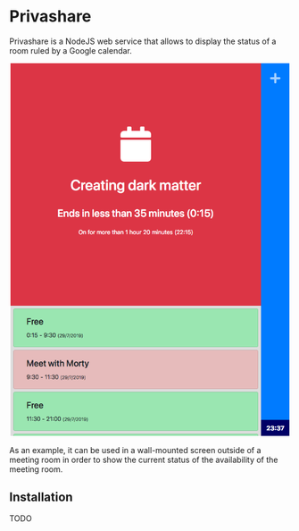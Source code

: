 # Privashare

Privashare is a NodeJS web service that allows to display the status of a room ruled by a Google calendar.

<p align="center">
    <img src="./docs/screenshot.png" alt="Screenshot of Privashare"/ width="500">
</p>
As an example, it can be used in a wall-mounted screen outside of a meeting room in order to show the current status of the availability of the meeting room.

## Installation

TODO
